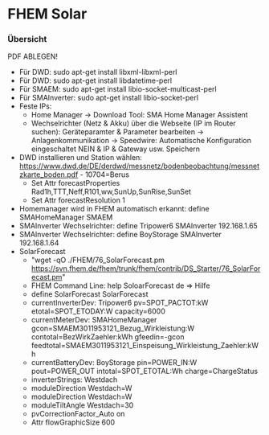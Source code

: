 # FHEM Solar

### Übersicht

PDF ABLEGEN!

* Für DWD: sudo apt-get install libxml-libxml-perl
* Für DWD: sudo apt-get install libdatetime-perl
* Für SMAEM: sudo apt-get install libio-socket-multicast-perl
* Für SMAInverter: sudo apt-get install libio-socket-perl
* Feste IPs:
    * Home Manager -> Download Tool: SMA Home Manager Assistent
    * Wechselrichter (Netz & Akku) über die Webseite (IP im Router suchen): Geräteparamter & Parameter bearbeiten -> Anlagenkommunikation -> Speedwire: Automatische Konfiguration eingeschaltet NEIN & IP & Gateway usw. Speichern
* DWD installieren und Station wählen: https://www.dwd.de/DE/derdwd/messnetz/bodenbeobachtung/messnetzkarte_boden.pdf - 10704=Berus
    * Set Attr forecastProperties Rad1h,TTT,Neff,R101,ww,SunUp,SunRise,SunSet
    * Set Attr forecastResolution 1
* Homemanager wird in FHEM automatisch erkannt: define SMAHomeManager SMAEM
* SMAInverter Wechselrichter: define Tripower6  SMAInverter <Benutzer PW> 192.168.1.65
* SMAInverter Wechselrichter: define BoyStorage  SMAInverter <Benutzer PW> 192.168.1.64
* SolarForecast
    * "wget -qO ./FHEM/76_SolarForecast.pm https://svn.fhem.de/fhem/trunk/fhem/contrib/DS_Starter/76_SolarForecast.pm"
    * FHEM Command Line: help SoloarForecast de => Hilfe
    * define SolarForecast SolarForecast
    * currentInverterDev: Tripower6 pv=SPOT_PACTOT:kW etotal=SPOT_ETODAY:W capacity=6000
    * currentMeterDev: SMAHomeManager gcon=SMAEM3011953121_Bezug_Wirkleistung:W contotal=BezWirkZaehler:kWh gfeedin=-gcon feedtotal=SMAEM3011953121_Einspeisung_Wirkleistung_Zaehler:kWh
    * currentBatteryDev: BoyStorage pin=POWER_IN:W pout=POWER_OUT intotal=SPOT_ETOTAL:Wh charge=ChargeStatus
    * inverterStrings: Westdach
    * moduleDirection Westdach=W
    * moduleDirection Westdach=W
    * moduleTiltAngle Westdach=30
    * pvCorrectionFactor_Auto on
    * Attr flowGraphicSize 600